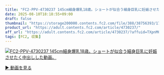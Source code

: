 ```yaml
---
title: "FC2-PPV-4730237 145cm細身爆乳18歳。ショートが似合う細身巨乳に妊娠させたく中出しした動画。"
date: 2025-08-10T18:18:55+09:00
draft: false
thumbnail: "https://storage200000.contents.fc2.com/file/388/38756393/1753082477.54.png"
product_url: "https://adult.contents.fc2.com/article/4730237/"
aff_url: "https://adult.contents.fc2.com/article/4730237/?affuid=TXpnM01qYzFNalk9"
tags: [FC2, 収集]
---
```

[![FC2-PPV-4730237 145cm細身爆乳18歳。ショートが似合う細身巨乳に妊娠させたく中出しした動画。](https://storage200000.contents.fc2.com/file/388/38756393/1753082477.54.png)](https://adult.contents.fc2.com/article/4730237/?affuid=TXpnM01qYzFNalk9)

[▶︎ 動画を見る](https://adult.contents.fc2.com/article/4730237/?affuid=TXpnM01qYzFNalk9)
